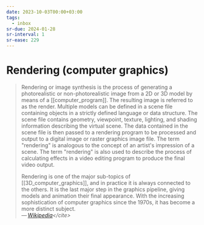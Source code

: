 ```yaml
---
date: 2023-10-03T00:00+03:00
tags:
  - inbox
sr-due: 2024-01-28
sr-interval: 1
sr-ease: 229
---
```


# Rendering (computer graphics)

> Rendering or image synthesis is the process of generating a photorealistic or
> non-photorealistic image from a 2D or 3D model by means of a
> [[computer_program]]. The resulting image is referred to as the render.
> Multiple models can be defined in a scene file containing objects in a
> strictly defined language or data structure. The scene file contains geometry,
> viewpoint, texture, lighting, and shading information describing the virtual
> scene. The data contained in the scene file is then passed to a rendering
> program to be processed and output to a digital image or raster graphics image
> file. The term "rendering" is analogous to the concept of an artist's
> impression of a scene. The term "rendering" is also used to describe the
> process of calculating effects in a video editing program to produce the final
> video output.
>
> Rendering is one of the major sub-topics of [[3D_computer_graphics]], and in
> practice it is always connected to the others. It is the last major step in
> the graphics pipeline, giving models and animation their final appearance.
> With the increasing sophistication of computer graphics since the 1970s, it
> has become a more distinct subject.\
> — <cite>[Wikipedia](https://en.wikipedia.org/wiki/Rendering_\(computer_graphics\))</cite>
